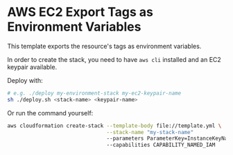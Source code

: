 # AWS EC2 Export Tags as Environment Variables

This template exports the resource's tags as environment variables.

In order to create the stack, you need to have `aws cli` installed and an EC2 keypair available.

Deploy with:

```Bash
# e.g. ./deploy my-environment-stack my-ec2-keypair-name
sh ./deploy.sh <stack-name> <keypair-name>
```

Or run the command yourself:

```Bash
aws cloudformation create-stack --template-body file://template.yml \
                                --stack-name "my-stack-name"
                                --parameters ParameterKey=InstanceKeyNameParameter,ParameterValue=my-ec2-keypair-name
                                --capabilities CAPABILITY_NAMED_IAM
```
